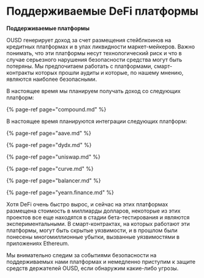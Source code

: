 # Поддерживаемые DeFi платформы

**Поддерживаемые платформы**

OUSD генерирует доход за счет размещения стейблкоинов на кредитных платформах и в улах ликвидности маркет-мейкеров. Важно понимать, что эти платформы несут технологический риск и что в случае серьезного нарушения безопасности средства могут быть потеряны. Мы предпочитаем работать с платформами, смарт-контракты которых прошли аудиты и которые, по нашему мнению, являются наиболее безопасными.

В настоящее время мы планируем получать доход со следующих платформ:

{% page-ref page="compound.md" %}

В настоящее время планируются интеграции следующих платформ:

{% page-ref page="aave.md" %}

{% page-ref page="dydx.md" %}

{% page-ref page="uniswap.md" %}

{% page-ref page="curve.md" %}

{% page-ref page="balancer.md" %}

{% page-ref page="yearn.finance.md" %}

Хотя DeFi очень быстро вырос, и сейчас на этих платформах размещена стоимость в миллиарды долларов, некоторые из этих проектов все еще находятся в стадии бета-тестирования и являются экспериментальными. В смарт-контрактах, на которых работают эти платформы, могут быть скрытые уязвимости, и в прошлом были понесены многомиллионные убытки, вызванные уязвимостями в приложениях Ethereum.

Мы внимательно следим за событиями безопасности на поддерживаемых нами платформах и немедленно приступим к защите средств держателей OUSD, если обнаружим какие-либо угрозы.



